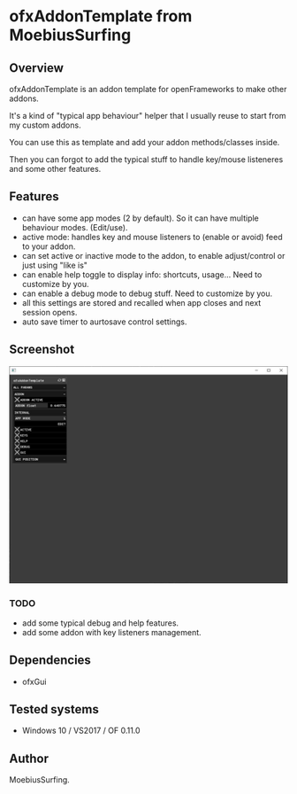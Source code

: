 # ofxAddonTemplate from MoebiusSurfing

## Overview
ofxAddonTemplate is an addon template for openFrameworks to make other addons.

It's a kind of "typical app behaviour" helper that I usually reuse to start from my custom addons.

You can use this as template and add your addon methods/classes inside.

Then you can forgot to add the typical stuff to handle key/mouse listeneres and some other features.

## Features
- can have some app modes  (2 by default). So it can have multiple behaviour modes. (Edit/use).
- active mode: handles key and mouse listeners to (enable or avoid) feed to your addon.
- can set active or inactive mode to the addon, to enable adjust/control or just using "like is"
- can enable help toggle to display info: shortcuts, usage... Need to customize by you.
- can enable a debug mode to debug stuff. Need to customize by you.
- all this settings are stored and recalled when app closes and next session opens.
- auto save timer to aurtosave control settings.

## Screenshot
![Alt text](/screenshot.JPG?raw=true "MoebiusSurfing")

### TODO
- add some typical debug and help features.
- add some addon with key listeners management.

## Dependencies
- ofxGui

## Tested systems
- Windows 10 / VS2017 / OF 0.11.0

## Author
MoebiusSurfing. 
